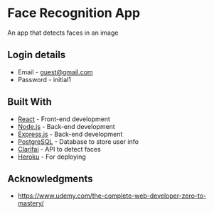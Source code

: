 # Face Recognition App

An app that detects faces in an image

## Login details

- Email - guest@gmail.com
- Password - initial1

## Built With

* [React](https://reactjs.org/) - Front-end development
* [Node.js](https://nodejs.org/en/) - Back-end development
* [Express.js](https://expressjs.com/) - Back-end development
* [PostgreSQL](https://www.postgresql.org/) - Database to store user info
* [Clarifai](https://www.clarifai.com/) - API to detect faces
* [Heroku](https://www.heroku.com/) - For deploying

## Acknowledgments

* https://www.udemy.com/the-complete-web-developer-zero-to-mastery/
